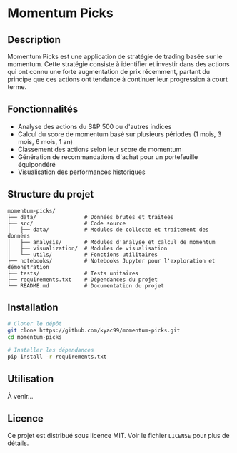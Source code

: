 # Momentum Picks

## Description
Momentum Picks est une application de stratégie de trading basée sur le momentum. Cette stratégie consiste à identifier et investir dans des actions qui ont connu une forte augmentation de prix récemment, partant du principe que ces actions ont tendance à continuer leur progression à court terme.

## Fonctionnalités
- Analyse des actions du S&P 500 ou d'autres indices
- Calcul du score de momentum basé sur plusieurs périodes (1 mois, 3 mois, 6 mois, 1 an)
- Classement des actions selon leur score de momentum
- Génération de recommandations d'achat pour un portefeuille équipondéré
- Visualisation des performances historiques

## Structure du projet
```
momentum-picks/
├── data/               # Données brutes et traitées
├── src/                # Code source
│   ├── data/           # Modules de collecte et traitement des données
│   ├── analysis/       # Modules d'analyse et calcul de momentum
│   ├── visualization/  # Modules de visualisation
│   └── utils/          # Fonctions utilitaires
├── notebooks/          # Notebooks Jupyter pour l'exploration et démonstration
├── tests/              # Tests unitaires
├── requirements.txt    # Dépendances du projet
└── README.md           # Documentation du projet
```

## Installation

```bash
# Cloner le dépôt
git clone https://github.com/kyac99/momentum-picks.git
cd momentum-picks

# Installer les dépendances
pip install -r requirements.txt
```

## Utilisation
À venir...

## Licence
Ce projet est distribué sous licence MIT. Voir le fichier `LICENSE` pour plus de détails.
